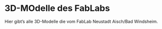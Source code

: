 3D-MOdelle des FabLabs
======================

Hier gibt’s alle 3D-Modelle die vom FabLab Neustadt Aisch/Bad Windsheim.
